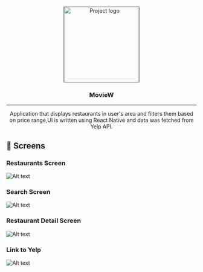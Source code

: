 <p align="center">
  <a href="" rel="noopener">
 <img width=200px height=200px src="https://i.imgur.com/6wj0hh6.jpg" alt="Project logo"></a>
</p>

<h3 align="center">MovieW</h3>



---

<p align="center"> Application that displays restaurants in user's area and filters them based on price range,UI is written using React Native and data was fetched from Yelp API.
    <br> 
</p>

## 🎈 Screens <a name="usage"></a>
### Restaurants Screen
![Alt text](/assets/main.jpeg?raw=true "Login Screen")
### Search Screen
![Alt text](/assets/search.jpeg?raw=true "Counter Screen")
### Restaurant Detail Screen
![Alt text](/assets/detail.jpeg?raw=true "Counter Screen")
### Link to Yelp
![Alt text](/assets/yelp.jpeg?raw=true "Counter Screen")


